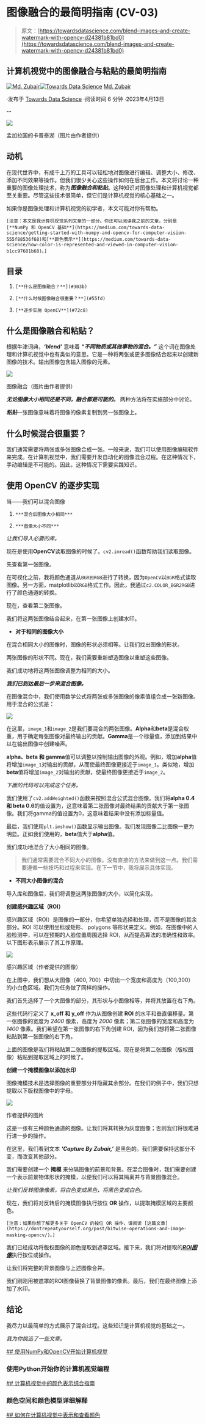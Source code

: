 # 图像融合的最简明指南 (CV-03)

> 原文：[https://towardsdatascience.com/blend-images-and-create-watermark-with-opencv-d24381b81bd0](https://towardsdatascience.com/blend-images-and-create-watermark-with-opencv-d24381b81bd0)

## 计算机视觉中的图像融合与粘贴的最简明指南

[](https://zubairhossain.medium.com/?source=post_page-----d24381b81bd0--------------------------------)[![Md. Zubair](../Images/1b983a23226ce7561796fa5b28c00d65.png)](https://zubairhossain.medium.com/?source=post_page-----d24381b81bd0--------------------------------)[](https://towardsdatascience.com/?source=post_page-----d24381b81bd0--------------------------------)[![Towards Data Science](../Images/a6ff2676ffcc0c7aad8aaf1d79379785.png)](https://towardsdatascience.com/?source=post_page-----d24381b81bd0--------------------------------) [Md. Zubair](https://zubairhossain.medium.com/?source=post_page-----d24381b81bd0--------------------------------)

·发布于 [Towards Data Science](https://towardsdatascience.com/?source=post_page-----d24381b81bd0--------------------------------) ·阅读时间 6 分钟 ·2023年4月13日

--

![](../Images/7f1dc89435fe6445f3f3eeb371da65f2.png)

孟加拉国的卡普泰湖（图片由作者提供）

## 动机

在现代世界中，有成千上万的工具可以轻松地对图像进行编辑、调整大小、修改、添加不同效果等操作。但我们很少关心这些操作如何在后台工作。本文将讨论一种重要的图像处理技术，称为***图像融合和粘贴***。这种知识对图像处理和计算机视觉都至关重要。尽管这些技术很简单，但它们是计算机视觉的核心基础之一。

如果你是图像处理和计算机视觉的初学者，本文可能对你有帮助。

`[注意：本文是我计算机视觉系列文章的一部分。你还可以阅读我之前的文章，分别是[**NumPy 和 OpenCV 基础**](https://medium.com/towards-data-science/getting-started-with-numpy-and-opencv-for-computer-vision-555f88536f68)和[**颜色表示**](https://medium.com/towards-data-science/how-color-is-represented-and-viewed-in-computer-vision-b1cc97681b68)。]`

## 目录

1.  `[**什么是图像融合？**](#303b)`

1.  `[**什么时候图像融合很重要？**](#55fd)`

1.  `[**逐步实施 OpenCV**](#72c8)`

## 什么是图像融合和粘贴？

根据牛津词典，***‘blend’*** 意味着 ***“不同物质或其他事物的混合。”*** 这个词在图像处理和计算机视觉中也有类似的意思。它是一种将两张或更多图像结合起来以创建新图像的技术。输出图像包含输入图像的元素。

![](../Images/61076af5452109b60573d14adaa4bacb.png)

图像融合（图片由作者提供）

***无论图像大小相同还是不同，融合都是可能的。*** 两种方法将在实施部分中讨论。

***粘贴***一张图像意味着将图像的像素复制到另一张图像上。

## 什么时候混合很重要？

我们通常需要将两张或多张图像合成一张。一般来说，我们可以使用图像编辑软件来完成。在计算机视觉中，我们需要开发自动化的图像混合过程。在这种情况下，手动编辑是不可能的。因此，这种情况下需要实践知识。

## 使用 OpenCV 的逐步实现

当——我们可以混合图像

1.  `***混合后图像大小相同***`

1.  `***图像大小不同***`

*让我们导入必要的库。*

现在是使用**OpenCV**读取图像的时候了。`cv2.imread()`函数帮助我们读取图像。

先查看第一张图像。

在可视化之前，我将颜色通道从`BGR到RGB`进行了转换，因为`OpenCV`以`BGR`格式读取图像。另一方面，matplotlib以`RGB`格式工作。因此，我通过`c2.COLOR_BGR2RGB`进行了颜色通道的转换。

现在，查看第二张图像。

我们将这两张图像结合起来，在第一张图像上创建水印。

+   **对于相同的图像大小**

在混合相同大小的图像时，图像的形状必须相等。让我们找出图像的形状。

两张图像的形状不同。现在，我们需要重新塑造图像以重塑这些图像。

我们成功地将这两张图像调整为相同的大小。

***我们已到达最后一步来混合图像。***

在图像混合中，我们使用数学公式将两张或多张图像的像素值组合成一张新图像。用于混合的公式是：

![](../Images/12518f890f11ff066477ec0eb9405187.png)

在这里，`image_1`和`image_2`是我们要混合的两张图像。**Alpha**和**beta**是混合权重，用于确定每张图像对最终输出的贡献。**Gamma**是一个标量值，添加到结果中以在输出图像中创建噪声。

**alpha、beta 和 gamma**值可以调整以控制输出图像的外观。例如，增加**alpha**值将增加`image_1`对输出的贡献，从而使最终图像更接近于`image_1`。类似地，增加**beta**值将增加`image_2`对输出的贡献，使最终图像更接近于`image_2`。

*下面的代码可以完成这个任务。*

我们使用了`cv2.addWeighted()`函数来按照混合公式混合图像。我们将**alpha 0.4 和 beta 0.6**的值设置为，这意味着第二张图像对最终结果的贡献大于第一张图像。我们将gamma的值设置为0，这意味着结果中没有添加标量值。

最后，我们使用`plt.imshow()`函数显示输出图像。我们发现图像二比图像一更为明显。正如我们使用的，**beta**值大于**alpha**值。

我们成功地混合了大小相同的图像。

> 我们通常需要混合不同大小的图像。没有直接的方法来做到这一点。我们需要遵循一些技巧和过程来实现。在下一节中，我将展示具体实现。

+   **不同大小图像的混合**

导入库和图像后，我们将调整这两张图像的大小，以简化实现。

**创建感兴趣区域（ROI）**

感兴趣区域（ROI）是图像的一部分，你希望单独选择和处理，而不是图像的其余部分。ROI 可以使用坐标或矩形、 polygons 等形状来定义。例如，在图像中的人脸检测中，可以在预期的人脸位置周围选择 ROI，从而提高算法的准确性和效率。以下图形表示展示了其工作原理。

![](../Images/fcbf2a87636949be13f3d9c9cc4c4764.png)

感兴趣区域（作者提供的图像）

在上图中，我们想从大图像（400, 700）中切出一个宽度和高度为（100,300）的小白色区域。我们为任务做了同样的操作。

我们首先选择了一个大图像的部分，其形状与小图像相等，并将其放置在右下角。

这些代码行定义了 **x_off 和 y_off** 作为从图像创建 **ROI** 的水平和垂直偏移量。第一张图像的宽度为 *2400* 像素，高度为 *2000* 像素；第二张图像的宽度和高度为 *1400* 像素。我们希望在第一张图像的右下角创建 ROI，因为我们想将第二张图像粘贴到第一张图像的右下角。

上面的图像是我们将粘贴第二张图像的提取区域。现在是将第二张图像（版权图像）粘贴到提取区域上的时候了。

**创建一个掩模图像以添加水印**

图像掩模技术是选择图像的重要部分并隐藏其余部分。在我们的例子中，我们只想提取以下版权图像中的字母。

![](../Images/80ddf04ebf6bbe17ac12af4989522b2b.png)

作者提供的图片

这是一张有三种颜色通道的图像。让我们将其转换为灰度图像；否则我们将很难进行进一步的操作。

在这里，我们看到文本 ***‘Capture By Zubair,’*** 是黑色的。我们需要保持这部分不变，而改变其他部分。

我们需要创建一个 **掩模** 来分隔图像的前景和背景。在混合图像时，我们需要创建一个表示前景物体形状的掩模，以便我们可以将其隔离并与背景图像混合。

*让我们反转图像像素，将白色变成黑色，将黑色变成白色。*

现在，我们将对反转后的掩模图像执行按位 **OR** 操作，以提取掩模区域的主要颜色。

`[注意：如果你想了解更多关于 OpenCV 的按位 OR 操作，请阅读 [这篇文章](https://dontrepeatyourself.org/post/bitwise-operations-and-image-masking-opencv/)。]`

我们已经成功将版权图像的颜色提取到遮罩区域。接下来，我们将对提取的[***ROI图像***](#458f)执行按位或操作。

让我们将完整的背景图像与上述图像合并。

我们刚刚用被遮罩的ROI图像替换了背景图像的像素。最后，我们在最终图像上添加了水印。

## 结论

我尽力以最简单的方式展示了混合过程。这些知识是计算机视觉的基础之一。

*我为你挑选了一些文章。*

[## 使用NumPy和OpenCV开始计算机视觉](https://towardsdatascience.com/how-color-is-represented-and-viewed-in-computer-vision-b1cc97681b68?source=post_page-----d24381b81bd0--------------------------------)

### 使用Python开始你的计算机视觉编程

[## 计算机视觉中的颜色表示综合指南](https://towardsdatascience.com/getting-started-with-numpy-and-opencv-for-computer-vision-555f88536f68?source=post_page-----d24381b81bd0--------------------------------) [](/how-color-is-represented-and-viewed-in-computer-vision-b1cc97681b68?source=post_page-----d24381b81bd0--------------------------------)

### 颜色空间和颜色模型详细解释

[## 如何在计算机视觉中表示和查看颜色](https://towardsdatascience.com/how-color-is-represented-and-viewed-in-computer-vision-b1cc97681b68?source=post_page-----d24381b81bd0--------------------------------)
